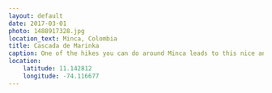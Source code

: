 ```yaml
---
layout: default
date: 2017-03-01
photo: 1488917328.jpg
location_text: Minca, Colombia
title: Cascada de Marinka
caption: One of the hikes you can do around Minca leads to this nice and refreshing waterfall. Just make sure you don't miss it, otherwise you'll just hike hours and hours more.
location:
    latitude: 11.142812
    longitude: -74.116677
---
```

